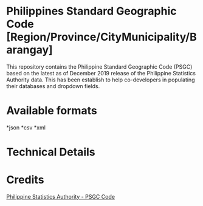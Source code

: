 # Philippines Standard Geographic Code [Region/Province/CityMunicipality/Barangay]
This repository contains the Philippine Standard Geographic Code (PSGC) based on the latest as of December 2019 release of the Philippine Statistics Authority data. This has been establish to help co-developers in populating their databases and dropdown fields.

# Available formats
*json
*csv
*xml

# Technical Details

# Credits
[Philippine Statistics Authority - PSGC Code](https://psa.gov.ph/content/psgc-4th-quarter-2019-updates-compostela-valley-now-davao-de-oro)
